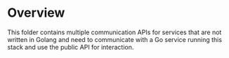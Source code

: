 # Overview

This folder contains multiple communication APIs for services that are not written in Golang and need to communicate with a Go service running this stack and use the public API for interaction.
